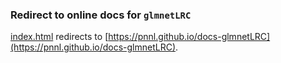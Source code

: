 ### Redirect to online docs for `glmnetLRC`

[index.html](https://github.com/pnnl/glmnetLRC/blob/gh-pages/index.html) redirects to [https://pnnl.github.io/docs-glmnetLRC](https://pnnl.github.io/docs-glmnetLRC). 




